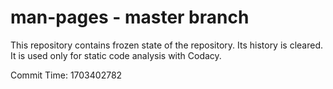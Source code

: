 # man-pages - master branch

This repository contains frozen state of the repository.
Its history is cleared. It is used only for static code
analysis with Codacy.

Commit Time: 1703402782